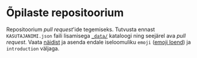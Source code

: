 # Õpilaste repositoorium

Repositoorium *pull request*'ide tegemiseks. Tutvusta ennast `KASUTAJANIMI.json` faili lisamisega [`_data/`](_data/) kataloogi ning seejärel ava *pull request*. Vaata [näidist](_data/romilrobtsenkov.json) ja asenda endale iseloomuliku `emoji` ([emoji loend](http://www.emoji-cheat-sheet.com/)) ja `introduction` väljaga.
